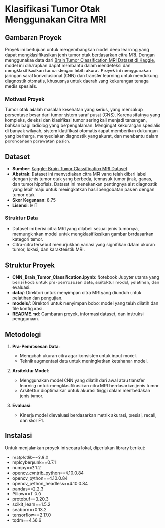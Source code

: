 # Klasifikasi Tumor Otak Menggunakan Citra MRI

## Gambaran Proyek

Proyek ini bertujuan untuk mengembangkan model deep learning yang dapat mengklasifikasikan jenis tumor otak berdasarkan citra MRI. Dengan menggunakan data dari [Brain Tumor Classification MRI Dataset di Kaggle](https://www.kaggle.com/datasets/sartajbhuvaji/brain-tumor-classification-mri/data), model ini diharapkan dapat membantu dalam mendeteksi dan mengklasifikasikan tumor dengan lebih akurat. Proyek ini menggunakan jaringan saraf konvolusional (CNN) dan transfer learning untuk mendukung diagnostik otomatis, khususnya untuk daerah yang kekurangan tenaga medis spesialis.

### Motivasi Proyek
Tumor otak adalah masalah kesehatan yang serius, yang mencakup persentase besar dari tumor sistem saraf pusat (CNS). Karena sifatnya yang kompleks, deteksi dan klasifikasi tumor sering kali menjadi tantangan, bahkan bagi radiolog yang berpengalaman. Mengingat kekurangan spesialis di banyak wilayah, sistem klasifikasi otomatis dapat memberikan dukungan yang berharga, menyediakan diagnostik yang akurat, dan membantu dalam perencanaan perawatan pasien.

## Dataset

- **Sumber**: [Kaggle: Brain Tumor Classification MRI Dataset](https://www.kaggle.com/datasets/sartajbhuvaji/brain-tumor-classification-mri/data)
- **Abstrak**: Dataset ini menyediakan citra MRI yang telah diberi label dengan jenis tumor otak yang berbeda, termasuk tumor jinak, ganas, dan tumor hipofisis. Dataset ini menekankan pentingnya alat diagnostik yang lebih maju untuk meningkatkan hasil pengobatan pasien dengan tumor otak.
- **Skor Kegunaan**: 8.75
- **Lisensi**: MIT

### Struktur Data

- Dataset ini berisi citra MRI yang dilabeli sesuai jenis tumornya, memungkinkan model untuk mengklasifikasikan gambar berdasarkan kategori tumor.
- Citra-citra tersebut menunjukkan variasi yang signifikan dalam ukuran tumor, lokasi, dan karakteristik MRI.

## Struktur Proyek

- **CNN_Brain_Tumor_Classification.ipynb**: Notebook Jupyter utama yang berisi kode untuk pra-pemrosesan data, arsitektur model, pelatihan, dan evaluasi.
- **data/**: Direktori untuk menyimpan citra MRI yang diunduh untuk pelatihan dan pengujian.
- **models/**: Direktori untuk menyimpan bobot model yang telah dilatih dan file konfigurasi.
- **README.md**: Gambaran proyek, informasi dataset, dan instruksi penggunaan.

## Metodologi

1. **Pra-Pemrosesan Data**:
   - Mengubah ukuran citra agar konsisten untuk input model.
   - Teknik augmentasi data untuk meningkatkan ketahanan model.

2. **Arsitektur Model**:
   - Menggunakan model CNN yang dilatih dari awal atau transfer learning untuk mengklasifikasikan citra MRI berdasarkan jenis tumor.
   - Arsitektur dioptimalkan untuk akurasi tinggi dalam membedakan jenis tumor.

3. **Evaluasi**:
   - Kinerja model dievaluasi berdasarkan metrik akurasi, presisi, recall, dan skor F1.

## Instalasi

Untuk menjalankan proyek ini secara lokal, diperlukan library berikut:
- matplotlib==3.8.0
- mplcyberpunk==0.7.1
- numpy==2.1.2
- opencv_contrib_python==4.10.0.84
- opencv_python==4.10.0.84
- opencv_python_headless==4.10.0.84
- pandas==2.2.3
- Pillow==11.0.0
- protobuf==3.20.3
- scikit_learn==1.5.2
- seaborn==0.13.2
- tensorflow==2.17.0
- tqdm==4.66.6


